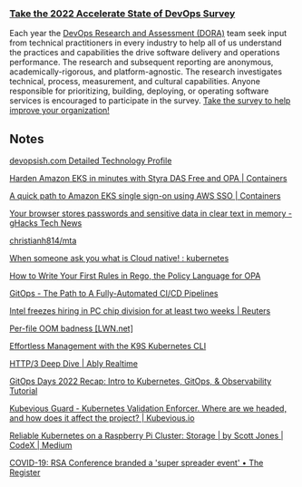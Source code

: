 ### [Take the 2022 Accelerate State of DevOps Survey](https://cloud.google.com/blog/products/devops-sre/take-the-2022-state-of-devops-survey?source=devopsish)

Each year the [DevOps Research and Assessment (DORA)](https://www.devops-research.com/research.html#reports) team seek input from technical practitioners in every industry to help all of us understand the practices and capabilities the drive software delivery and operations performance. The research and subsequent reporting are anonymous, academically-rigorous, and platform-agnostic. The research investigates technical, process, measurement, and cultural capabilities. Anyone responsible for prioritizing, building, deploying, or operating software services is encouraged to participate in the survey. [Take the survey to help improve your organization!](https://google.qualtrics.com/jfe/form/SV_2aXfK0Zw75lvCl0?source=devopsish)

## Notes

[devopsish.com Detailed Technology Profile](https://builtwith.com/detailed/devopsish.com)

[Harden Amazon EKS in minutes with Styra DAS Free and OPA | Containers](https://aws.amazon.com/blogs/containers/harden-amazon-eks-in-minutes-styra-das-free-and-opa/)

[A quick path to Amazon EKS single sign-on using AWS SSO | Containers](https://aws.amazon.com/blogs/containers/a-quick-path-to-amazon-eks-single-sign-on-using-aws-sso/)

[Your browser stores passwords and sensitive data in clear text in memory - gHacks Tech News](https://www.ghacks.net/2022/06/12/your-browser-stores-passwords-and-sensitive-data-in-clear-text-in-memory/)

[christianh814/mta](https://github.com/christianh814/mta)

[When someone ask you what is Cloud native! : kubernetes](https://www.reddit.com/r/kubernetes/comments/v8gpe0/when_someone_ask_you_what_is_cloud_native/)

[How to Write Your First Rules in Rego, the Policy Language for OPA](https://blog.styra.com/blog/how-to-write-your-first-rules-in-rego-the-policy-language-for-opa)

[GitOps - The Path to A Fully-Automated CI/CD Pipelines](https://www.weave.works/blog/gitops-fully-automated-ci-cd-pipelines)

[Intel freezes hiring in PC chip division for at least two weeks | Reuters](https://www.reuters.com/technology/intel-freezes-hiring-pc-chip-decision-least-two-weeks-2022-06-08/)

[Per-file OOM badness [LWN.net]](https://lwn.net/Articles/896738/)

[Effortless Management with the K9S Kubernetes CLI](https://adamtheautomator.com/k9s-kubernetes/)

[HTTP/3 Deep Dive | Ably Realtime](https://ably.com/topic/http3)

[GitOps Days 2022 Recap: Intro to Kubernetes, GitOps, & Observability Tutorial](https://www.weave.works/blog/gitops-days-2022-recap)

[Kubevious Guard - Kubernetes Validation Enforcer. Where are we headed, and how does it affect the project? | Kubevious.io](https://kubevious.io/blog/post/kubevious-guard-kubernetes-validation-enforcer)

[Reliable Kubernetes on a Raspberry Pi Cluster: Storage | by Scott Jones | CodeX | Medium](https://medium.com/codex/reliable-kubernetes-on-a-raspberry-pi-cluster-storage-ff2848d331df)

[COVID-19: RSA Conference branded a 'super spreader event' • The Register](https://www.theregister.com/2022/06/16/rsa_covid_risk/)
